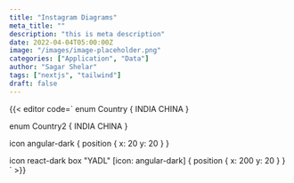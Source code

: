 ```yaml
---
title: "Instagram Diagrams"
meta_title: ""
description: "this is meta description"
date: 2022-04-04T05:00:00Z
image: "/images/image-placeholder.png"
categories: ["Application", "Data"]
author: "Sagar Shelar"
tags: ["nextjs", "tailwind"]
draft: false
---
```


{{< editor code=`
enum Country {
  INDIA
  CHINA
}

enum Country2 {
  INDIA
  CHINA
}  

icon angular-dark {
    position {
        x: 20 y: 20
    }
}

icon react-dark
box "YADL" [icon: angular-dark] {
    position {
        x: 200 y: 20
    }
}
` >}}

